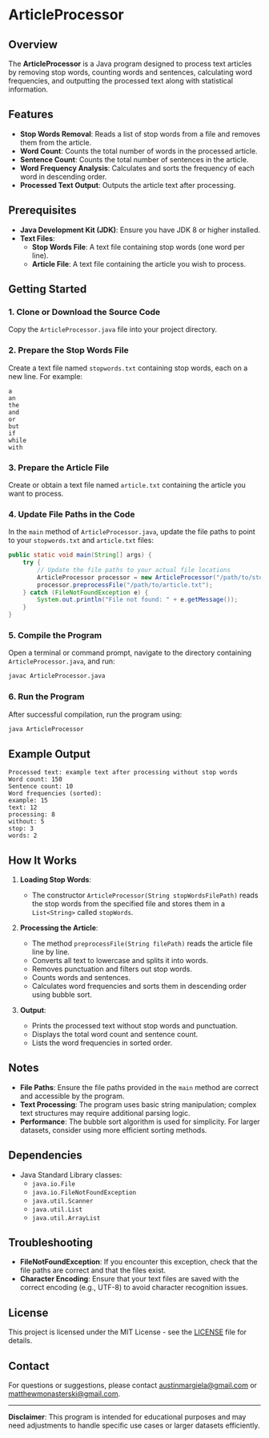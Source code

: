 # ArticleProcessor

## Overview

The **ArticleProcessor** is a Java program designed to process text articles by removing stop words, counting words and sentences, calculating word frequencies, and outputting the processed text along with statistical information.

## Features

- **Stop Words Removal**: Reads a list of stop words from a file and removes them from the article.
- **Word Count**: Counts the total number of words in the processed article.
- **Sentence Count**: Counts the total number of sentences in the article.
- **Word Frequency Analysis**: Calculates and sorts the frequency of each word in descending order.
- **Processed Text Output**: Outputs the article text after processing.

## Prerequisites

- **Java Development Kit (JDK)**: Ensure you have JDK 8 or higher installed.
- **Text Files**:
  - **Stop Words File**: A text file containing stop words (one word per line).
  - **Article File**: A text file containing the article you wish to process.

## Getting Started

### 1. Clone or Download the Source Code

Copy the `ArticleProcessor.java` file into your project directory.

### 2. Prepare the Stop Words File

Create a text file named `stopwords.txt` containing stop words, each on a new line. For example:

```
a
an
the
and
or
but
if
while
with
```

### 3. Prepare the Article File

Create or obtain a text file named `article.txt` containing the article you want to process.

### 4. Update File Paths in the Code

In the `main` method of `ArticleProcessor.java`, update the file paths to point to your `stopwords.txt` and `article.txt` files:

```java
public static void main(String[] args) {
    try {
        // Update the file paths to your actual file locations
        ArticleProcessor processor = new ArticleProcessor("/path/to/stopwords.txt");
        processor.preprocessFile("/path/to/article.txt");
    } catch (FileNotFoundException e) {
        System.out.println("File not found: " + e.getMessage());
    }
}
```

### 5. Compile the Program

Open a terminal or command prompt, navigate to the directory containing `ArticleProcessor.java`, and run:

```bash
javac ArticleProcessor.java
```

### 6. Run the Program

After successful compilation, run the program using:

```bash
java ArticleProcessor
```

## Example Output

```
Processed text: example text after processing without stop words
Word count: 150
Sentence count: 10
Word frequencies (sorted):
example: 15
text: 12
processing: 8
without: 5
stop: 3
words: 2
```

## How It Works

1. **Loading Stop Words**:
   - The constructor `ArticleProcessor(String stopWordsFilePath)` reads the stop words from the specified file and stores them in a `List<String>` called `stopWords`.

2. **Processing the Article**:
   - The method `preprocessFile(String filePath)` reads the article file line by line.
   - Converts all text to lowercase and splits it into words.
   - Removes punctuation and filters out stop words.
   - Counts words and sentences.
   - Calculates word frequencies and sorts them in descending order using bubble sort.

3. **Output**:
   - Prints the processed text without stop words and punctuation.
   - Displays the total word count and sentence count.
   - Lists the word frequencies in sorted order.

## Notes

- **File Paths**: Ensure the file paths provided in the `main` method are correct and accessible by the program.
- **Text Processing**: The program uses basic string manipulation; complex text structures may require additional parsing logic.
- **Performance**: The bubble sort algorithm is used for simplicity. For larger datasets, consider using more efficient sorting methods.

## Dependencies

- Java Standard Library classes:
  - `java.io.File`
  - `java.io.FileNotFoundException`
  - `java.util.Scanner`
  - `java.util.List`
  - `java.util.ArrayList`

## Troubleshooting

- **FileNotFoundException**: If you encounter this exception, check that the file paths are correct and that the files exist.
- **Character Encoding**: Ensure that your text files are saved with the correct encoding (e.g., UTF-8) to avoid character recognition issues.

## License

This project is licensed under the MIT License - see the [LICENSE](LICENSE) file for details.

## Contact

For questions or suggestions, please contact [austinmargiela@gmail.com](mailto:austinmargiela@gmail.com) or [matthewmonasterski@gmail.com](mailto:matthewmonasterski@gmail.com).

---

**Disclaimer**: This program is intended for educational purposes and may need adjustments to handle specific use cases or larger datasets efficiently.

